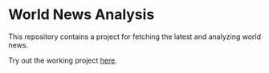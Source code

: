 # World News Analysis

This repository contains a project for fetching the latest and analyzing world news.

Try out the working project [here](https://huggingface.co/spaces/HEHEBOIBOT/NewsDistil).

